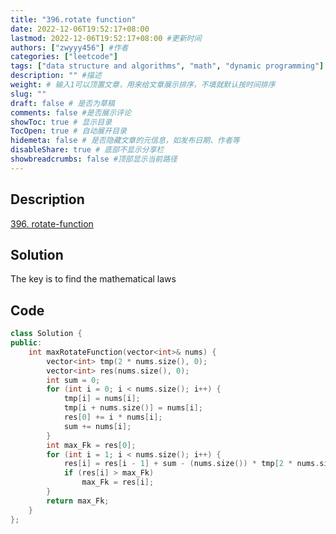 ```yaml
---
title: "396.rotate function"
date: 2022-12-06T19:52:17+08:00
lastmod: 2022-12-06T19:52:17+08:00 #更新时间
authors: ["zwyyy456"] #作者
categories: ["leetcode"]
tags: ["data structure and algorithms", "math", "dynamic programming"]
description: "" #描述
weight: # 输入1可以顶置文章，用来给文章展示排序，不填就默认按时间排序
slug: ""
draft: false # 是否为草稿
comments: false #是否展示评论
showToc: true # 显示目录
TocOpen: true # 自动展开目录
hidemeta: false # 是否隐藏文章的元信息，如发布日期、作者等
disableShare: true # 底部不显示分享栏
showbreadcrumbs: false #顶部显示当前路径
---
```

## Description
[396. rotate-function](https://leetcode.com/problems/rotate-function/)

## Solution
The key is to find the mathematical laws

## Code
```cpp
class Solution {
public:
    int maxRotateFunction(vector<int>& nums) {
        vector<int> tmp(2 * nums.size(), 0);
        vector<int> res(nums.size(), 0);
        int sum = 0;
        for (int i = 0; i < nums.size(); i++) {
            tmp[i] = nums[i];
            tmp[i + nums.size()] = nums[i];
            res[0] += i * nums[i]; 
            sum += nums[i];
        }
        int max_Fk = res[0];
        for (int i = 1; i < nums.size(); i++) {
            res[i] = res[i - 1] + sum - (nums.size()) * tmp[2 * nums.size() - i];
            if (res[i] > max_Fk)
                max_Fk = res[i];
        }
        return max_Fk;
    }
};
```

